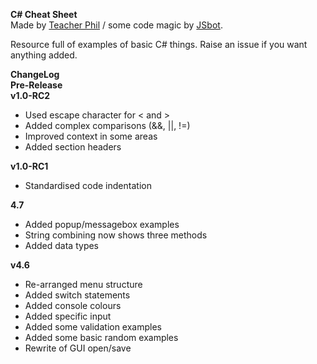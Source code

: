 **C# Cheat Sheet**  
Made by [Teacher Phil](https://github.com/TeacherPhilD) / some code magic by [JSbot](https://github.com/bot19).

Resource full of examples of basic C# things. Raise an issue if you want anything added.

**ChangeLog**  
**Pre-Release**  
**v1.0-RC2**  
- Used escape character for < and >
- Added complex comparisons (&&, ||, !=)
- Improved context in some areas
- Added section headers  

**v1.0-RC1**  
- Standardised code indentation

**4.7**  
- Added popup/messagebox examples
- String combining now shows three methods
- Added data types
  
**v4.6**  
- Re-arranged menu structure
- Added switch statements
- Added console colours
- Added specific input
- Added some validation examples
- Added some basic random examples
- Rewrite of GUI open/save
